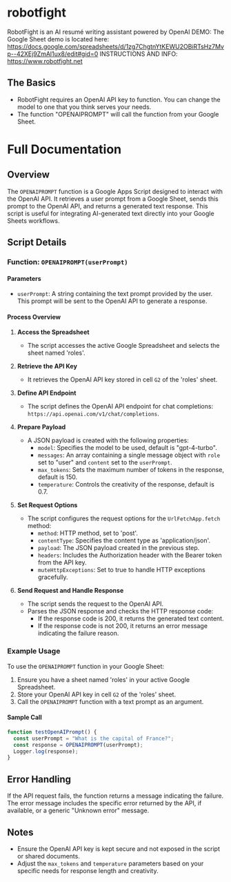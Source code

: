 # robotfight
RobotFight is an AI resumé writing assistant powered by OpenAI
DEMO: The Google Sheet demo is located here: https://docs.google.com/spreadsheets/d/1zg7ChgtnYtKEWU2OBiRTsHz7Mvp--42XEj9ZmAl1ux8/edit#gid=0
INSTRUCTIONS AND INFO: https://www.robotfight.net

## The Basics
* RobotFight requires an OpenAI API key to function. You can change the model to one that you think serves your needs. 
* The function "OPENAIPROMPT" will call the function from your Google Sheet. 

# Full Documentation

## Overview
The `OPENAIPROMPT` function is a Google Apps Script designed to interact with the OpenAI API. It retrieves a user prompt from a Google Sheet, sends this prompt to the OpenAI API, and returns a generated text response. This script is useful for integrating AI-generated text directly into your Google Sheets workflows.

## Script Details

### Function: `OPENAIPROMPT(userPrompt)`

#### Parameters
- `userPrompt`: A string containing the text prompt provided by the user. This prompt will be sent to the OpenAI API to generate a response.

#### Process Overview
1. **Access the Spreadsheet**
   - The script accesses the active Google Spreadsheet and selects the sheet named 'roles'.

2. **Retrieve the API Key**
   - It retrieves the OpenAI API key stored in cell `G2` of the 'roles' sheet.

3. **Define API Endpoint**
   - The script defines the OpenAI API endpoint for chat completions: `https://api.openai.com/v1/chat/completions`.

4. **Prepare Payload**
   - A JSON payload is created with the following properties:
     - `model`: Specifies the model to be used, default is "gpt-4-turbo".
     - `messages`: An array containing a single message object with `role` set to "user" and `content` set to the `userPrompt`.
     - `max_tokens`: Sets the maximum number of tokens in the response, default is 150.
     - `temperature`: Controls the creativity of the response, default is 0.7.

5. **Set Request Options**
   - The script configures the request options for the `UrlFetchApp.fetch` method:
     - `method`: HTTP method, set to 'post'.
     - `contentType`: Specifies the content type as 'application/json'.
     - `payload`: The JSON payload created in the previous step.
     - `headers`: Includes the Authorization header with the Bearer token from the API key.
     - `muteHttpExceptions`: Set to true to handle HTTP exceptions gracefully.

6. **Send Request and Handle Response**
   - The script sends the request to the OpenAI API.
   - Parses the JSON response and checks the HTTP response code:
     - If the response code is 200, it returns the generated text content.
     - If the response code is not 200, it returns an error message indicating the failure reason.

### Example Usage
To use the `OPENAIPROMPT` function in your Google Sheet:
1. Ensure you have a sheet named 'roles' in your active Google Spreadsheet.
2. Store your OpenAI API key in cell `G2` of the 'roles' sheet.
3. Call the `OPENAIPROMPT` function with a text prompt as an argument.

#### Sample Call
```javascript
function testOpenAIPrompt() {
  const userPrompt = "What is the capital of France?";
  const response = OPENAIPROMPT(userPrompt);
  Logger.log(response);
}
```

## Error Handling
If the API request fails, the function returns a message indicating the failure. The error message includes the specific error returned by the API, if available, or a generic "Unknown error" message.

## Notes
- Ensure the OpenAI API key is kept secure and not exposed in the script or shared documents.
- Adjust the `max_tokens` and `temperature` parameters based on your specific needs for response length and creativity.
